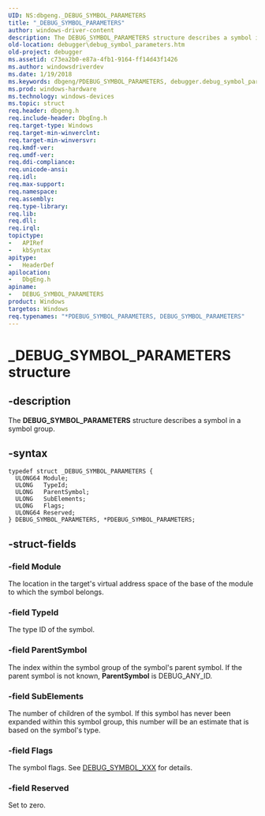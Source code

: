 ```yaml
---
UID: NS:dbgeng._DEBUG_SYMBOL_PARAMETERS
title: "_DEBUG_SYMBOL_PARAMETERS"
author: windows-driver-content
description: The DEBUG_SYMBOL_PARAMETERS structure describes a symbol in a symbol group.
old-location: debugger\debug_symbol_parameters.htm
old-project: debugger
ms.assetid: c73ea2b0-e87a-4fb1-9164-ff14d43f1426
ms.author: windowsdriverdev
ms.date: 1/19/2018
ms.keywords: dbgeng/PDEBUG_SYMBOL_PARAMETERS, debugger.debug_symbol_parameters, PDEBUG_SYMBOL_PARAMETERS structure pointer [Windows Debugging], DEBUG_SYMBOL_PARAMETERS structure [Windows Debugging], _DEBUG_SYMBOL_PARAMETERS, DEBUG_SYMBOL_PARAMETERS, dbgeng/DEBUG_SYMBOL_PARAMETERS, PDEBUG_SYMBOL_PARAMETERS, Structures_d79dd552-1acf-4023-99e0-418639a54782.xml, *PDEBUG_SYMBOL_PARAMETERS
ms.prod: windows-hardware
ms.technology: windows-devices
ms.topic: struct
req.header: dbgeng.h
req.include-header: DbgEng.h
req.target-type: Windows
req.target-min-winverclnt: 
req.target-min-winversvr: 
req.kmdf-ver: 
req.umdf-ver: 
req.ddi-compliance: 
req.unicode-ansi: 
req.idl: 
req.max-support: 
req.namespace: 
req.assembly: 
req.type-library: 
req.lib: 
req.dll: 
req.irql: 
topictype:
-	APIRef
-	kbSyntax
apitype:
-	HeaderDef
apilocation:
-	DbgEng.h
apiname:
-	DEBUG_SYMBOL_PARAMETERS
product: Windows
targetos: Windows
req.typenames: "*PDEBUG_SYMBOL_PARAMETERS, DEBUG_SYMBOL_PARAMETERS"
---
```


# _DEBUG_SYMBOL_PARAMETERS structure


## -description


The <b>DEBUG_SYMBOL_PARAMETERS</b> structure describes a symbol in a symbol group.


## -syntax


````
typedef struct _DEBUG_SYMBOL_PARAMETERS {
  ULONG64 Module;
  ULONG   TypeId;
  ULONG   ParentSymbol;
  ULONG   SubElements;
  ULONG   Flags;
  ULONG64 Reserved;
} DEBUG_SYMBOL_PARAMETERS, *PDEBUG_SYMBOL_PARAMETERS;
````


## -struct-fields




### -field Module

The location in the target's virtual address space of the base of the module to which the symbol belongs.


### -field TypeId

The type ID of the symbol.


### -field ParentSymbol

The index within the symbol group of the symbol's parent symbol.  If the parent symbol is not known, <b>ParentSymbol</b> is DEBUG_ANY_ID.


### -field SubElements

The number of children of the symbol.  If this symbol has never been expanded within this symbol group, this number will be an estimate that is based on the symbol's type.


### -field Flags

The symbol flags.  See <a href="https://msdn.microsoft.com/library/windows/hardware/ff541692">DEBUG_SYMBOL_XXX</a> for details.


### -field Reserved

Set to zero.

